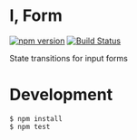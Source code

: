 # I, Form

[![npm version](https://badge.fury.io/js/i-form.svg)](https://badge.fury.io/js/i-form)
[![Build Status](https://travis-ci.org/cowboyd/i-form.js.svg?branch=master)](https://travis-ci.org/cowboyd/i-form.js)

State transitions for input forms

# Development

```
$ npm install
$ npm test
```
